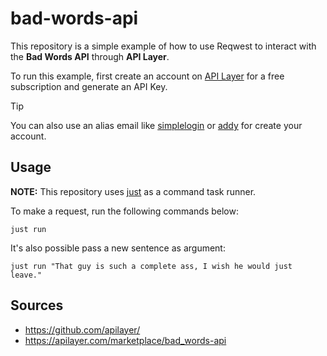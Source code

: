 # bad-words-api

This repository is a simple example of how to use Reqwest to interact with the **Bad Words API** through **API Layer**.

To run this example, first create an account on [API Layer](https://apilayer.com/) for a free subscription and generate an API Key.

> [!TIP]
> You can also use an alias email like [simplelogin](https://simplelogin.io/) or [addy](https://addy.io/) for create your account.

## Usage

**NOTE:** This repository uses [just](https://github.com/casey/just) as a command task runner.

To make a request, run the following commands below:
```shell
just run
```

It's also possible pass a new sentence as argument:
```shell
just run "That guy is such a complete ass, I wish he would just leave."
```

## Sources

- https://github.com/apilayer/
- https://apilayer.com/marketplace/bad_words-api